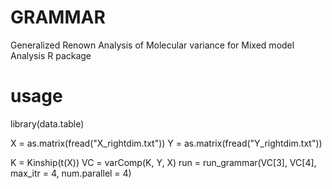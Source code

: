 # GRAMMAR
Generalized Renown Analysis of Molecular variance for Mixed model Analysis R package

# usage
library(data.table)

X = as.matrix(fread("X_rightdim.txt"))
Y = as.matrix(fread("Y_rightdim.txt"))

K = Kinship(t(X))
VC = varComp(K, Y, X)
run = run_grammar(VC[3], VC[4], max_itr = 4, num.parallel = 4)